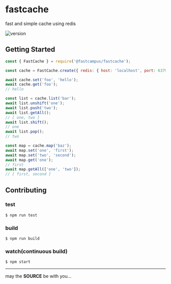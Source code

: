 # fastcache

fast and simple cache using redis

![version](https://img.shields.io/github/package-json/v/day1co/fastcache)

## Getting Started

```js
const { FastCache } = require('@fastcampus/fastcache');

const cache = FastCache.create({ redis: { host: 'localhost', port: 6379, db: 0 } });

await cache.set('foo', 'hello');
await cache.get('foo');
// hello

const list = cache.list('bar');
await list.unshift('one');
await list.push('two');
await list.getAll();
// [ one, two ]
await list.shift();
// one
await list.pop();
// two

const map = cache.map('baz');
await map.set('one', 'first');
await map.set('two', 'second');
await map.get('one');
// first
await map.getAll(['one', 'two']);
// [ first, second ]
```

## Contributing

### test

```console
$ npm run test
```

### build

```console
$ npm run build
```

### watch(continuous build)

```console
$ npm start
```

---
may the **SOURCE** be with you...
